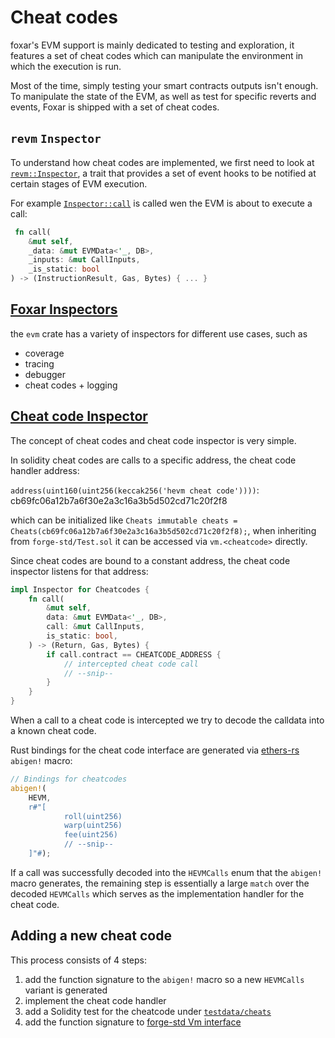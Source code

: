 # Cheat codes

foxar's EVM support is mainly dedicated to testing and exploration, it features a set of cheat codes which can
manipulate the environment in which the execution is run.

Most of the time, simply testing your smart contracts outputs isn't enough. To manipulate the state of the EVM, as well
as test for specific reverts and events, Foxar is shipped with a set of cheat codes.

## `revm` `Inspector`

To understand how cheat codes are implemented, we first need to look
at [`revm::Inspector`](https://docs.rs/revm/latest/revm/trait.Inspector.html), a trait that provides a set of event
hooks to be notified at certain stages of EVM execution.

For example [`Inspector::call`](https://docs.rs/revm/latest/revm/trait.Inspector.html#method.call) is called wen the EVM is about to execute a call:

```rust
 fn call(
    &mut self,
    _data: &mut EVMData<'_, DB>,
    _inputs: &mut CallInputs,
    _is_static: bool
) -> (InstructionResult, Gas, Bytes) { ... }
```

## [Foxar Inspectors](../../evm/src/executor/inspector)

the `evm` crate has a variety of inspectors for different use cases, such as

-   coverage
-   tracing
-   debugger
-   cheat codes + logging

## [Cheat code Inspector](../../evm/src/executor/inspector/cheatcodes)

The concept of cheat codes and cheat code inspector is very simple.

In solidity cheat codes are calls to a specific address, the cheat code handler address:

`address(uint160(uint256(keccak256('hevm cheat code'))))`: cb69fc06a12b7a6f30e2a3c16a3b5d502cd71c20f2f8

which can be initialized like `Cheats immutable cheats = Cheats(cb69fc06a12b7a6f30e2a3c16a3b5d502cd71c20f2f8);`, when
inheriting from `forge-std/Test.sol` it can be accessed via `vm.<cheatcode>` directly.

Since cheat codes are bound to a constant address, the cheat code inspector listens for that address:

```rust
impl Inspector for Cheatcodes {
    fn call(
        &mut self,
        data: &mut EVMData<'_, DB>,
        call: &mut CallInputs,
        is_static: bool,
    ) -> (Return, Gas, Bytes) {
        if call.contract == CHEATCODE_ADDRESS {
            // intercepted cheat code call
            // --snip--
        }
    }
}
```

When a call to a cheat code is intercepted we try to decode the calldata into a known cheat code.

Rust bindings for the cheat code interface are generated
via [ethers-rs](https://github.com/gakonst/ethers-rs/) `abigen!` macro:

```rust
// Bindings for cheatcodes
abigen!(
    HEVM,
    r#"[
            roll(uint256)
            warp(uint256)
            fee(uint256)
            // --snip--
    ]"#);
```

If a call was successfully decoded into the `HEVMCalls` enum that the `abigen!` macro generates, the remaining step is
essentially a large `match` over the decoded `HEVMCalls` which serves as the implementation handler for the cheat code.

## Adding a new cheat code

This process consists of 4 steps:

1. add the function signature to the `abigen!` macro so a new `HEVMCalls` variant is generated
2. implement the cheat code handler
3. add a Solidity test for the cheatcode under [`testdata/cheats`](https://github.com/foxar-rs/foxar/tree/master/testdata/cheats)
4. add the function signature
   to [forge-std Vm interface](https://github.com/foxar-rs/forge-std/blob/master/src/Vm.sol)
